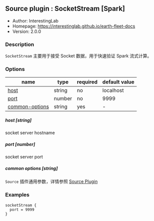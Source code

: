 ## Source plugin : SocketStream [Spark]

* Author: InterestingLab
* Homepage: https://interestinglab.github.io/earth-fleet-docs
* Version: 2.0.0

### Description

`SocketStream` 主要用于接受 Socket 数据，用于快速验证 Spark 流式计算。


### Options

| name | type | required | default value |
| --- | --- | --- | --- |
| [host](#host-string) | string | no | localhost |
| [port](#port-number) | number | no | 9999 |
| [common-options](#common-options-string)| string | yes | - |

##### host [string]

socket server hostname

##### port [number]

socket server port

##### common options [string]

`Source` 插件通用参数，详情参照 [Source Plugin](/zh-cn/v2/spark/configuration/source-plugins/)



### Examples

```
socketStream {
  port = 9999
}
```
